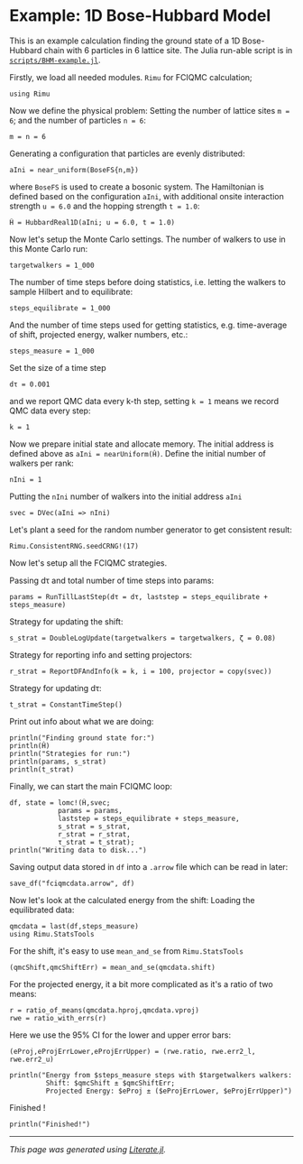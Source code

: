 # Example: 1D Bose-Hubbard Model

This is an example calculation finding the ground state of
a 1D Bose-Hubbard chain with 6 particles in 6 lattice site.
The Julia run-able script is in [`scripts/BHM-example.jl`](https://github.com/joachimbrand/Rimu.jl/blob/develop/scripts/BHM-example.jl).

Firstly, we load all needed modules.
`Rimu` for FCIQMC calculation;

```@example BHM-example
using Rimu
```

Now we define the physical problem:
Setting the number of lattice sites `m = 6`;
and the number of particles `n = 6`:

```@example BHM-example
m = n = 6
```

Generating a configuration that particles are evenly distributed:

```@example BHM-example
aIni = near_uniform(BoseFS{n,m})
```

where `BoseFS` is used to create a bosonic system.
The Hamiltonian is defined based on the configuration `aIni`,
with additional onsite interaction strength `u = 6.0`
and the hopping strength `t = 1.0`:

```@example BHM-example
Ĥ = HubbardReal1D(aIni; u = 6.0, t = 1.0)
```

Now let's setup the Monte Carlo settings.
The number of walkers to use in this Monte Carlo run:

```@example BHM-example
targetwalkers = 1_000
```

The number of time steps before doing statistics,
i.e. letting the walkers to sample Hilbert and to equilibrate:

```@example BHM-example
steps_equilibrate = 1_000
```

And the number of time steps used for getting statistics,
e.g. time-average of shift, projected energy, walker numbers, etc.:

```@example BHM-example
steps_measure = 1_000
```

Set the size of a time step

```@example BHM-example
dτ = 0.001
```

and we report QMC data every k-th step,
setting `k = 1` means we record QMC data every step:

```@example BHM-example
k = 1
```

Now we prepare initial state and allocate memory.
The initial address is defined above as `aIni = nearUniform(Ĥ)`.
Define the initial number of walkers per rank:

```@example BHM-example
nIni = 1
```

Putting the `nIni` number of walkers into the initial address `aIni`

```@example BHM-example
svec = DVec(aIni => nIni)
```

Let's plant a seed for the random number generator to get consistent result:

```@example BHM-example
Rimu.ConsistentRNG.seedCRNG!(17)
```

Now let's setup all the FCIQMC strategies.

Passing dτ and total number of time steps into params:

```@example BHM-example
params = RunTillLastStep(dτ = dτ, laststep = steps_equilibrate + steps_measure)
```

Strategy for updating the shift:

```@example BHM-example
s_strat = DoubleLogUpdate(targetwalkers = targetwalkers, ζ = 0.08)
```

Strategy for reporting info and setting projectors:

```@example BHM-example
r_strat = ReportDFAndInfo(k = k, i = 100, projector = copy(svec))
```

Strategy for updating dτ:

```@example BHM-example
t_strat = ConstantTimeStep()
```

Print out info about what we are doing:

```@example BHM-example
println("Finding ground state for:")
println(Ĥ)
println("Strategies for run:")
println(params, s_strat)
println(t_strat)
```

Finally, we can start the main FCIQMC loop:

```@example BHM-example
df, state = lomc!(Ĥ,svec;
            params = params,
            laststep = steps_equilibrate + steps_measure,
            s_strat = s_strat,
            r_strat = r_strat,
            τ_strat = t_strat);
println("Writing data to disk...")
```

Saving output data stored in `df` into a `.arrow` file which can be read in later:

```@example BHM-example
save_df("fciqmcdata.arrow", df)
```

Now let's look at the calculated energy from the shift:
Loading the equilibrated data:

```@example BHM-example
qmcdata = last(df,steps_measure)
using Rimu.StatsTools
```

For the shift, it's easy to use `mean_and_se` from `Rimu.StatsTools`

```@example BHM-example
(qmcShift,qmcShiftErr) = mean_and_se(qmcdata.shift)
```

For the projected energy, it a bit more complicated as it's a ratio of two means:

```@example BHM-example
r = ratio_of_means(qmcdata.hproj,qmcdata.vproj)
rwe = ratio_with_errs(r)
```

Here we use the 95% CI for the lower and upper error bars:

```@example BHM-example
(eProj,eProjErrLower,eProjErrUpper) = (rwe.ratio, rwe.err2_l, rwe.err2_u)

println("Energy from $steps_measure steps with $targetwalkers walkers:
         Shift: $qmcShift ± $qmcShiftErr;
         Projected Energy: $eProj ± ($eProjErrLower, $eProjErrUpper)")
```

Finished !

```@example BHM-example
println("Finished!")
```

---

*This page was generated using [Literate.jl](https://github.com/fredrikekre/Literate.jl).*
